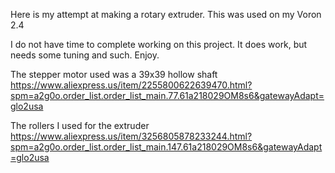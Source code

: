 Here is my attempt at making a rotary extruder. This was used on my Voron 2.4

I do not have time to complete working on this project. It does work, but needs some tuning and such. Enjoy.


The stepper motor used was a 39x39 hollow shaft
https://www.aliexpress.us/item/2255800622639470.html?spm=a2g0o.order_list.order_list_main.77.61a218029OM8s6&gatewayAdapt=glo2usa

The rollers I used for the extruder
https://www.aliexpress.us/item/3256805878233244.html?spm=a2g0o.order_list.order_list_main.147.61a218029OM8s6&gatewayAdapt=glo2usa

